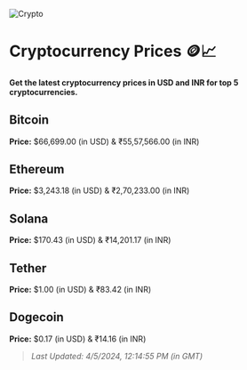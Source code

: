 
![Crypto](https://www.techguide.com.au/wp-content/uploads/2020/11/crypto3.jpeg)

# Cryptocurrency Prices 🪙📈

#### Get the latest cryptocurrency prices in USD and INR for top 5 cryptocurrencies.

## Bitcoin

**Price:** $66,699.00 (in USD) & ₹55,57,566.00 (in INR)

## Ethereum

**Price:** $3,243.18 (in USD) & ₹2,70,233.00 (in INR)

## Solana

**Price:** $170.43 (in USD) & ₹14,201.17 (in INR)

## Tether

**Price:** $1.00 (in USD) & ₹83.42 (in INR)

## Dogecoin

**Price:** $0.17 (in USD) & ₹14.16 (in INR)

> _Last Updated: 4/5/2024, 12:14:55 PM (in GMT)_
